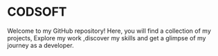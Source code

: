 # CODSOFT
Welcome to my GitHub repository! Here, you will find a collection of my projects,  Explore my work ,discover my skills and get a glimpse of my journey as a developer.

